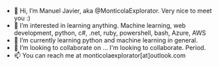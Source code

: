 - 👋 Hi, I’m Manuel Javier, aka @MonticolaExplorator. Very nice to meet you :)
- 👀 I’m interested in learning anything. Machine learning, web development, python, c#, .net, ruby, powershell, bash, Azure, AWS
- 🌱 I’m currently learning python and machine learning in general.
- 💞️ I’m looking to collaborate on ... I'm looking to collaborate. Period.
- 📫 You can reach me at monticolaexplorator[at]outlook.com

<!---
MonticolaExplorator/MonticolaExplorator is a ✨ special ✨ repository because its `README.md` (this file) appears on your GitHub profile.
You can click the Preview link to take a look at your changes.
--->
